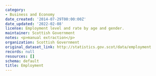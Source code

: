 ```yaml
---
category:
- Business and Economy
date_created: '2014-07-29T00:00:00Z'
date_updated: '2022-02-08'
license: Employment level and rate by age and gender.
maintainer: Scottish Government
notes: <p>manual extraction</p>
organization: Scottish Government
original_dataset_link: http://statistics.gov.scot/data/employment
records: null
resources: []
schema: default
title: Employment
---
```

